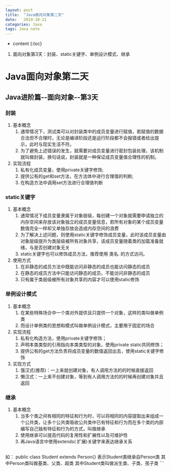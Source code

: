 ```yaml
---
layout: post
title:  "Java面向对象第二天"
date:   2019-10-21
categories: Java
tags: Java note
---
```


* content
{:toc}

1. 面向对象第3天：封装、static关键字、单例设计模式、继承











# Java面向对象第二天
## Java进阶篇--面向对象--第3天
### 封装
1. 基本概念
    1. 通常情况下，测试类可以对封装类中的成员变量进行赋值，若赋值的数据合法但不合理时，无论是编译阶段还是运行阶段都不会报错或者给出提示，此时与现实生活不符。
    2. 为了避免上述错误的发生，就需要对成员变量进行密封包装处理，该机制就叫做封装，换句话说，封装就是一种保证成员变量值合理性的机制。
2. 实现流程
    1. 私有化成员变量，使用private关键字修饰;
    2. 提供公有的get和set方法，在方法体中进行合理值的判断;
    3. 在构造方法中调用set方法进行合理值判断

### static关键字
1. 基本概念
    1. 通常情况下成员变量隶属于对象层级，每创建一个对象就需要申请独立的内存空间来存放该对象独立的成员变量信息，若所有对象的某个成员变量数值完全一样却又单独存放会造成内存空间的浪费
    2. 为了解决上述问题，则使用static关键字修饰成员变量，此时该成员变量由对象层级提升为类层级被所有对象共享，该成员变量随着类的加载准备就绪，与是否创建对象无关
    3. static关键字也可以修饰成员方法，推荐使用 类名. 的方式访问。
2. 使用方式
    1. 在非静态的成员方法中既能访问非静态的成员也能访问静态的成员
    2. 在静态的成员方法中只能访问静态的成员，不能访问非静态的成员
    3. 只有属于类层级被所有对象共享的内容才可以使用static修饰

### 单例设计模式
1. 基本概念
    1. 在某些特殊场合中一个类对外提供且只提供一个对象，这样的类叫做单例类
    2. 而设计单例类的思想和模式叫做单例设计模式，主要用于固定的场合
2. 实现流程
    1. 私有化构造方法，使用private关键字修饰；
    2. 声明本类类型的引用指向本类类型的对象，使用private static共同修饰；
    3. 提供公有的get方法负责将成员变量的数值返回出去，使用static关键字修饰
3. 实现方式
    1. 饿汉式(推荐)：一上来就创建对象，有人调用方法的的时候直接返回
    2. 懒汉式：一上来不创建对象，等到有人调用方法的的时候再创建对象并且返回

### 继承
1. 基本概念
    1. 当多个类之间有相同的特征和行为时，可以将相同的内容提取出来组成一个公共类，让多个公共类吸收公共类中已有特征和行为而在多个类的内部编写自己独有特征和行为的方式，叫做继承
    2. 使用继承可以提高代码的复用性和扩展性以及可维护性
    3. 再Java语言中使用extends(
    扩展)关键字来表达继承关系
    ```java
如：
public class Student extends Person{}
表示Student类继承自Person类
其中Person类叫做基类、父类、超类
其中Student类叫做派生类、子类、孩子类
    ```













































